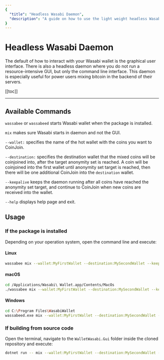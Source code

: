```yaml
---
{
  "title": "Headless Wasabi Daemon",
  "description": "A guide on how to use the light weight headless Wasabi daemon to mix your coins. This is the Wasabi documentation, an archive of knowledge about the open-source, non-custodial and privacy-focused Bitcoin wallet for desktop."
}
---
```


# Headless Wasabi Daemon
The default of how to interact with your Wasabi wallet is the graphical user interface.
There is also a headless daemon where you do not run a resource-intensive GUI, but only the command line interface.
This daemon is especially useful for power users mixing bitcoin in the backend of their servers. 

[[toc]]

---

## Available Commands

`wassabee` or `wassabeed` starts Wasabi wallet when the package is installed.

`mix` makes sure Wasabi starts in daemon and not the GUI.

`--wallet:` specifies the name of the hot wallet with the coins you want to CoinJoin.

`--destination:` specifies the destination wallet that the mixed coins will be coinjoined into, after the target anonymity set is reached.
A coin will be coinjoined into the first wallet until anonymity set target is reached, then there will be one additional CoinJoin into the `destination` wallet.

`--keepalive` keeps the daemon running after all coins have reached the anonymity set target, and continue to CoinJoin when new coins are received into the wallet.

`--help` displays help page and exit.


## Usage

### If the package is installed

Depending on your operation system, open the command line and execute:

#### Linux

```bash
wassabee mix --wallet:MyFirstWallet --destination:MySecondWallet --keepalive
```

#### macOS

```bash
cd /Applications/Wasabi\ Wallet.app/Contents/MacOs
./wassabee mix --wallet:MyFirstWallet --destination:MySecondWallet --keepalive
```

#### Windows

```bash
cd C:\Program Files\WasabiWallet
wassabeed.exe mix --wallet:MyFirstWallet --destination:MySecondWallet --keepalive
```

### If building from source code

Open the terminal, navigate to the `WalletWasabi.Gui` folder inside the cloned repository and execute:

```bash
dotnet run -- mix --wallet:MyFirstWallet --destination:MySecondWallet --keepalive
```
